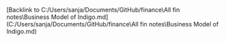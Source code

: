 

[Backlink to C:/Users/sanja/Documents/GitHub/finance\All fin notes\Business Model of Indigo.md](C:/Users/sanja/Documents/GitHub/finance\All fin notes\Business Model of Indigo.md)